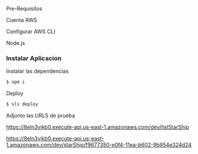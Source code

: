Pre-Requisitos

Cuenta AWS

Configurar AWS CLI

Node.js

### Instalar Aplicacion

Instalar las dependencias
```sh
$ npm i
```

Deploy
```sh
$ sls deploy
```

Adjunto las URLS de prueba

https://8eln3vjkb0.execute-api.us-east-1.amazonaws.com/dev/listStarShip

https://8eln3vjkb0.execute-api.us-east-1.amazonaws.com/dev/starShip/f9677350-e0f4-11ea-b602-9b954e324d24
